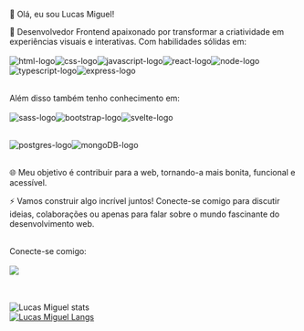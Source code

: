 👋 Olá, eu sou Lucas Miguel!

🚀 Desenvolvedor Frontend apaixonado por transformar a criatividade em experiências visuais e interativas. Com habilidades sólidas em:<br><br>
<img src="https://img.shields.io/badge/HTML5-E34F26?style=for-the-badge&logo=html5&logoColor=white" alt="html-logo"><img src="https://img.shields.io/badge/CSS3-1572B6?style=for-the-badge&logo=css3&logoColor=white" alt="css-logo"><img src="https://img.shields.io/badge/JavaScript-F7DF1E?style=for-the-badge&logo=javascript&logoColor=black" alt="javascript-logo"><img src="https://img.shields.io/badge/React-20232A?style=for-the-badge&logo=react&logoColor=61DAFB" alt="react-logo"><img src="https://img.shields.io/badge/Node.js-43853D?style=for-the-badge&logo=node.js&logoColor=white" alt="node-logo"><img src="https://img.shields.io/badge/TypeScript-007ACC?style=for-the-badge&logo=typescript&logoColor=white" alt="typescript-logo"><img src="https://img.shields.io/badge/Express.js-404D59?style=for-the-badge" alt="express-logo"><br><br>

Além disso também tenho conhecimento em:<br><br>
<img src="https://img.shields.io/badge/Sass-CC6699?style=for-the-badge&logo=sass&logoColor=white" alt="sass-logo"><img src="https://img.shields.io/badge/Bootstrap-563D7C?style=for-the-badge&logo=bootstrap&logoColor=white" alt="bootstrap-logo"><img src="https://img.shields.io/badge/Svelte-4A4A55?style=for-the-badge&logo=svelte&logoColor=FF3E00" alt="svelte-logo"><br><br>

<img src="https://img.shields.io/badge/PostgreSQL-316192?style=for-the-badge&logo=postgresql&logoColor=white" alt="postgres-logo"><img src="https://img.shields.io/badge/MongoDB-4EA94B?style=for-the-badge&logo=mongodb&logoColor=white" alt="mongoDB-logo"><br><br>

🌐 Meu objetivo é contribuir para a web, tornando-a mais bonita, funcional e acessível.

⚡ Vamos construir algo incrível juntos! Conecte-se comigo para discutir ideias, colaborações ou apenas para falar sobre o mundo fascinante do desenvolvimento web.

<br>
Conecte-se comigo:
<br><br>
<a href="https://www.linkedin.com/in/lucas-rodrigues-de-abreu/"><img src="https://img.shields.io/badge/LinkedIn-0077B5?style=for-the-badge&logo=linkedin&logoColor=white"></a>
<br><br><br>

![Lucas Miguel stats](https://github-readme-stats.vercel.app/api?username=lucasmiguelabreu&show_icons=true&theme=dracula)
<br>
[![Lucas Miguel Langs](https://github-readme-stats.vercel.app/api/top-langs/?username=lucasmiguelabreu&show_icons=true&theme=dracula)](https://github.com/lucasmiguelabreu/github-readme-stats)


